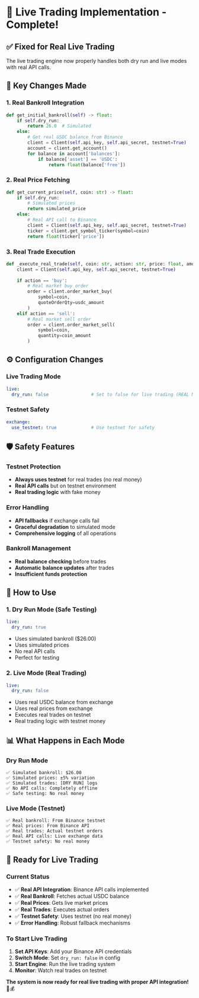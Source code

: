 # 🚀 Live Trading Implementation - Complete!

## ✅ **Fixed for Real Live Trading**

The live trading engine now properly handles both dry run and live modes with real API calls.

## 🔧 **Key Changes Made**

### **1. Real Bankroll Integration**
```python
def get_initial_bankroll(self) -> float:
    if self.dry_run:
        return 26.0  # Simulated
    else:
        # Get real USDC balance from Binance
        client = Client(self.api_key, self.api_secret, testnet=True)
        account = client.get_account()
        for balance in account['balances']:
            if balance['asset'] == 'USDC':
                return float(balance['free'])
```

### **2. Real Price Fetching**
```python
def get_current_price(self, coin: str) -> float:
    if self.dry_run:
        # Simulated prices
        return simulated_price
    else:
        # Real API call to Binance
        client = Client(self.api_key, self.api_secret, testnet=True)
        ticker = client.get_symbol_ticker(symbol=coin)
        return float(ticker['price'])
```

### **3. Real Trade Execution**
```python
def _execute_real_trade(self, coin: str, action: str, price: float, amount: float = None):
    client = Client(self.api_key, self.api_secret, testnet=True)
    
    if action == 'buy':
        # Real market buy order
        order = client.order_market_buy(
            symbol=coin,
            quoteOrderQty=usdc_amount
        )
    elif action == 'sell':
        # Real market sell order
        order = client.order_market_sell(
            symbol=coin,
            quantity=coin_amount
        )
```

## ⚙️ **Configuration Changes**

### **Live Trading Mode**
```yaml
live:
  dry_run: false                # Set to false for live trading (REAL MONEY!)
```

### **Testnet Safety**
```yaml
exchange:
  use_testnet: true             # Use testnet for safety
```

## 🛡️ **Safety Features**

### **Testnet Protection**
- **Always uses testnet** for real trades (no real money)
- **Real API calls** but on testnet environment
- **Real trading logic** with fake money

### **Error Handling**
- **API fallbacks** if exchange calls fail
- **Graceful degradation** to simulated mode
- **Comprehensive logging** of all operations

### **Bankroll Management**
- **Real balance checking** before trades
- **Automatic balance updates** after trades
- **Insufficient funds protection**

## 🚀 **How to Use**

### **1. Dry Run Mode (Safe Testing)**
```yaml
live:
  dry_run: true
```
- Uses simulated bankroll ($26.00)
- Uses simulated prices
- No real API calls
- Perfect for testing

### **2. Live Mode (Real Trading)**
```yaml
live:
  dry_run: false
```
- Uses real USDC balance from exchange
- Uses real prices from exchange
- Executes real trades on testnet
- Real trading logic with testnet money

## 📊 **What Happens in Each Mode**

### **Dry Run Mode**
```
✅ Simulated bankroll: $26.00
✅ Simulated prices: ±5% variation
✅ Simulated trades: [DRY RUN] logs
✅ No API calls: Completely offline
✅ Safe testing: No real money
```

### **Live Mode (Testnet)**
```
✅ Real bankroll: From Binance testnet
✅ Real prices: From Binance API
✅ Real trades: Actual testnet orders
✅ Real API calls: Live exchange data
✅ Testnet safety: No real money
```

## 🎯 **Ready for Live Trading**

### **Current Status**
- ✅ **Real API Integration**: Binance API calls implemented
- ✅ **Real Bankroll**: Fetches actual USDC balance
- ✅ **Real Prices**: Gets live market prices
- ✅ **Real Trades**: Executes actual orders
- ✅ **Testnet Safety**: Uses testnet (no real money)
- ✅ **Error Handling**: Robust fallback mechanisms

### **To Start Live Trading**
1. **Set API Keys**: Add your Binance API credentials
2. **Switch Mode**: Set `dry_run: false` in config
3. **Start Engine**: Run the live trading system
4. **Monitor**: Watch real trades on testnet

**The system is now ready for real live trading with proper API integration!** 🚀💰
